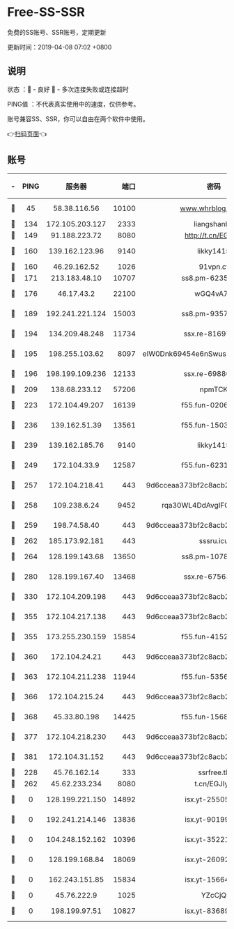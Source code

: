 # Free-SS-SSR

免费的SS账号、SSR账号，定期更新

更新时间：2019-04-08 07:02 +0800

## 说明

状态     ：🙂 - 良好 🙁 - 多次连接失败或连接超时

PING值   ：不代表真实使用中的速度，仅供参考。

账号兼容SS、SSR，你可以自由在两个软件中使用。

👉[扫码页面](https://liesauer.github.io/Free-SS-SSR/)👈

## 账号

|-|PING|服务器|端口|密码|加密方式|区域|
|:----:|:----:|:-----:|-----:|:----:|:----:|:----:|
|🙂|45|58.38.116.56|10100|www.whrblog.online|aes-256-cfb|CN|
|🙂|134|172.105.203.127|2333|liangshanbo|chacha20|JP|
|🙂|149|91.188.223.72|8080|http://t.cn/EGJIyrl|rc4-md5|RU|
|🙂|160|139.162.123.96|9140|likky1415|aes-256-cfb|JP|
|🙂|160|46.29.162.52|1026|91vpn.cf|rc4-md5|RU|
|🙂|171|213.183.48.10|10707|ss8.pm-62353163|rc4-md5|RU|
|🙂|176|46.17.43.2|22100|wGQ4vA7D|aes-256-gcm|RU|
|🙂|189|192.241.221.124|15003|ss8.pm-93570423|aes-256-cfb|US|
|🙂|194|134.209.48.248|11734|ssx.re-81697761|aes-256-cfb|US|
|🙂|195|198.255.103.62|8097|eIW0Dnk69454e6nSwuspv9DmS201tQ0D|aes-256-cfb|US|
|🙂|196|198.199.109.236|12133|ssx.re-69880169|aes-256-cfb|US|
|🙂|209|138.68.233.12|57206|npmTCK|rc4-md5|US|
|🙂|223|172.104.49.207|16139|f55.fun-02064603|aes-256-cfb|SG|
|🙂|236|139.162.51.39|13561|f55.fun-15030529|aes-256-cfb|SG|
|🙂|239|139.162.185.76|9140|likky1415|aes-256-cfb|DE|
|🙂|249|172.104.33.9|12587|f55.fun-62319009|aes-256-cfb|SG|
|🙂|257|172.104.218.41|443|9d6cceaa373bf2c8acb22e60b6a58be6|aes-256-cfb|US|
|🙂|258|109.238.6.24|9452|rqa30WL4DdAvgIFG6Fs3znzTa|aes-256-cfb|FR|
|🙂|259|198.74.58.40|443|9d6cceaa373bf2c8acb22e60b6a58be6|aes-256-cfb|US|
|🙂|262|185.173.92.181|443|sssru.icu|rc4-md5|RU|
|🙂|264|128.199.143.68|13650|ss8.pm-10789087|aes-256-cfb|SG|
|🙂|280|128.199.167.40|13468|ssx.re-67563854|aes-256-cfb|SG|
|🙂|330|172.104.209.198|443|9d6cceaa373bf2c8acb22e60b6a58be6|aes-256-cfb|US|
|🙂|355|172.104.217.138|443|9d6cceaa373bf2c8acb22e60b6a58be6|aes-256-cfb|US|
|🙂|355|173.255.230.159|15854|f55.fun-41521636|aes-256-cfb|US|
|🙂|360|172.104.24.21|443|9d6cceaa373bf2c8acb22e60b6a58be6|aes-256-cfb|US|
|🙂|363|172.104.211.238|11944|f55.fun-53560857|aes-256-cfb|US|
|🙂|366|172.104.215.24|443|9d6cceaa373bf2c8acb22e60b6a58be6|aes-256-cfb|US|
|🙂|368|45.33.80.198|14425|f55.fun-15681985|aes-256-cfb|US|
|🙂|377|172.104.218.230|443|9d6cceaa373bf2c8acb22e60b6a58be6|aes-256-cfb|US|
|🙂|381|172.104.31.152|443|9d6cceaa373bf2c8acb22e60b6a58be6|aes-256-cfb|US|
|🙂|228|45.76.162.14|333|ssrfree.tk|rc4|SG|
|🙂|262|45.62.233.234|8080|t.cn/EGJIyrl|rc4-md5|CA|
|🙁|0|128.199.221.150|14892|isx.yt-25505033|aes-256-cfb|SG|
|🙁|0|192.241.214.146|13836|isx.yt-90199360|aes-256-cfb|US|
|🙁|0|104.248.152.162|10396|isx.yt-35221606|aes-256-cfb|SG|
|🙁|0|128.199.168.84|18069|isx.yt-26092069|aes-256-cfb|SG|
|🙁|0|162.243.151.85|15834|isx.yt-15664779|aes-256-cfb|US|
|🙁|0|45.76.222.9|1025|YZcCjQ|rc4-md5|JP|
|🙁|0|198.199.97.51|10827|isx.yt-83689469|aes-256-cfb|US|
